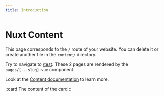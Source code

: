 ```yaml
---
title: Introduction
---
```


# Nuxt Content

This page corresponds to the `/` route of your website. You can delete it or create another file in the `content/` directory.

Try to navigate to [/test](/test). These 2 pages are rendered by the `pages/[...slug].vue` component.


Look at the [Content documentation](https://content.nuxtjs.org/) to learn more.

::card
The content of the card
::